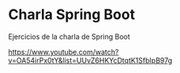 
Charla Spring Boot
==================

Ejercicios de la charla de Spring Boot

https://www.youtube.com/watch?v=OA54irPx0tY&list=UUvZ6HKYcDtqtK1SfbIpB97g


